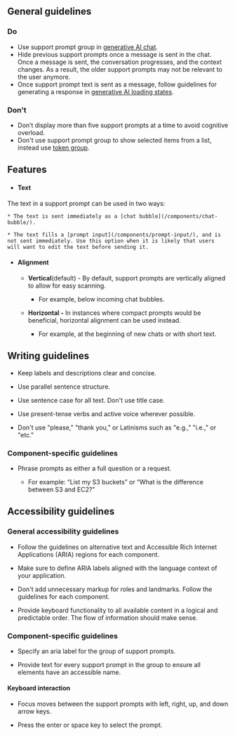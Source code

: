 ## General guidelines

### Do

  * Use support prompt group in [generative AI chat](/patterns/genai/generative-AI-chat/).
  * Hide previous support prompts once a message is sent in the chat. Once a message is sent, the conversation progresses, and the context changes. As a result, the older support prompts may not be relevant to the user anymore.
  * Once support prompt text is sent as a message, follow guidelines for generating a response in [generative AI loading states](/patterns/genai/genai-loading-states/).



### Don't

  * Don’t display more than five support prompts at a time to avoid cognitive overload.
  * Don't use support prompt group to show selected items from a list, instead use [token group](/components/token-group/).



## Features

  * #### Text

The text in a support prompt can be used in two ways:

    * The text is sent immediately as a [chat bubble](/components/chat-bubble/).

    * The text fills a [prompt input](/components/prompt-input/), and is not sent immediately. Use this option when it is likely that users will want to edit the text before sending it.

  * #### Alignment

    * **Vertical**(default) - By default, support prompts are vertically aligned to allow for easy scanning.

      * For example, below incoming chat bubbles.

    * **Horizontal -** In instances where compact prompts would be beneficial, horizontal alignment can be used instead.

      * For example, at the beginning of new chats or with short text.




## Writing guidelines

  * Keep labels and descriptions clear and concise.

  * Use parallel sentence structure.

  * Use sentence case for all text. Don't use title case.

  * Use present-tense verbs and active voice wherever possible.

  * Don't use "please," "thank you," or Latinisms such as "e.g.," "i.e.," or "etc."




### Component-specific guidelines

  * Phrase prompts as either a full question or a request.

    * For example: “List my S3 buckets” or “What is the difference between S3 and EC2?”




## Accessibility guidelines

### General accessibility guidelines

  * Follow the guidelines on alternative text and Accessible Rich Internet Applications (ARIA) regions for each component.

  * Make sure to define ARIA labels aligned with the language context of your application.

  * Don't add unnecessary markup for roles and landmarks. Follow the guidelines for each component.

  * Provide keyboard functionality to all available content in a logical and predictable order. The flow of information should make sense.




### Component-specific guidelines

  * Specify an aria label for the group of support prompts.

  * Provide text for every support prompt in the group to ensure all elements have an accessible name.




#### Keyboard interaction

  * Focus moves between the support prompts with left, right, up, and down arrow keys.

  * Press the enter or space key to select the prompt.



